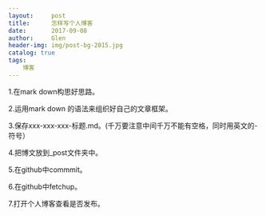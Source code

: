 ```yaml
---
layout:     post                   
title:      怎样写个人博客               
date:       2017-09-08            
author:     Glen                     
header-img: img/post-bg-2015.jpg    
catalog: true                       
tags:                              
    博客
---
```

1.在mark down构思好思路。

2.运用mark down 的语法来组织好自己的文章框架。

3.保存xxx-xxx-xxx-标题.md。(千万要注意中间千万不能有空格，同时用英文的-符号）

4.把博文放到_post文件夹中。

5.在github中commmit。

6.在github中fetchup。

7.打开个人博客查看是否发布。

